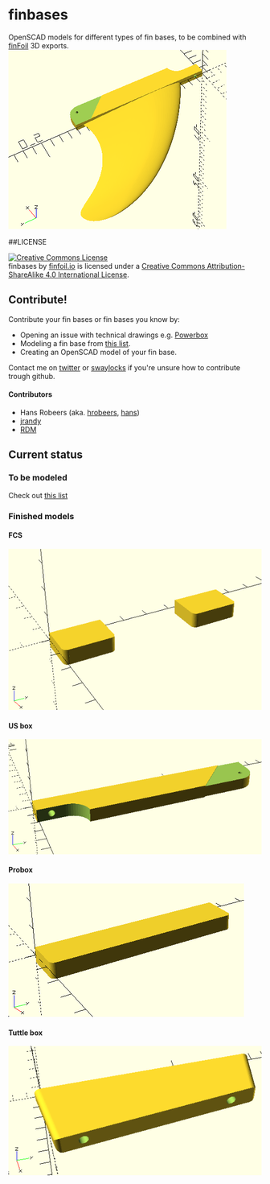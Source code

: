 # finbases
OpenSCAD models for different types of fin bases, to be combined with [finFoil](http://hrobeers.github.io/finFoil/) 3D exports.
![preview.png](img/preview.png)

##LICENSE

<a rel="license" href="http://creativecommons.org/licenses/by-sa/4.0/"><img alt="Creative Commons License" style="border-width:0" src="https://i.creativecommons.org/l/by-sa/4.0/88x31.png" /></a><br /><span xmlns:dct="http://purl.org/dc/terms/" property="dct:title">finbases</span> by <a xmlns:cc="http://creativecommons.org/ns#" href="http://finfoil.io/" property="cc:attributionName" rel="cc:attributionURL">finfoil.io</a> is licensed under a <a rel="license" href="http://creativecommons.org/licenses/by-sa/4.0/">Creative Commons Attribution-ShareAlike 4.0 International License</a>.

## Contribute!
Contribute your fin bases or fin bases you know by:
* Opening an issue with technical drawings e.g. [Powerbox](https://github.com/hrobeers/finbases/issues/5)
* Modeling a fin base from [this list](https://github.com/hrobeers/finbases/labels/new%20base).
* Creating an OpenSCAD model of your fin base.

Contact me on [twitter](https://twitter.com/finfoil) or [swaylocks](http://www.swaylocks.com/users/hans) if you're unsure how to contribute trough github.

#### Contributors
* Hans Robeers (aka. [hrobeers](https://twitter.com/hrobeers), [hans](http://www.swaylocks.com/users/hans))
* [jrandy](http://www.swaylocks.com/users/jrandy)
* [RDM](http://www.swaylocks.com/users/rdm)


## Current status

### To be modeled
Check out [this list](https://github.com/hrobeers/finbases/labels/new%20base)


### Finished models

#### FCS
![fcs.scad](img/fcs.png)

#### US box
![chinook.scad](img/chinook.png)

#### Probox
![probox.scad](img/probox.png)

#### Tuttle box
![tuttle.scad](img/tuttle.png)
